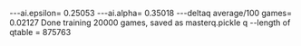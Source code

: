 
---ai.epsilon= 0.25053
---ai.alpha= 0.35018
---deltaq average/100 games= 0.02127
Done training 20000 games, saved as masterq.pickle q
--length of qtable = 875763




